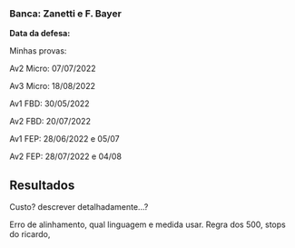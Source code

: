 ### Banca: Zanetti e F. Bayer

**Data da defesa:**

Minhas provas:

Av2 Micro: 07/07/2022

Av3 Micro: 18/08/2022

Av1 FBD: 30/05/2022

Av2 FBD: 20/07/2022

Av1 FEP: 28/06/2022 e 05/07

Av2 FEP: 28/07/2022 e 04/08



## Resultados

Custo? descrever detalhadamente...?

Erro de alinhamento, qual linguagem e medida usar. Regra dos 500, stops do ricardo, 